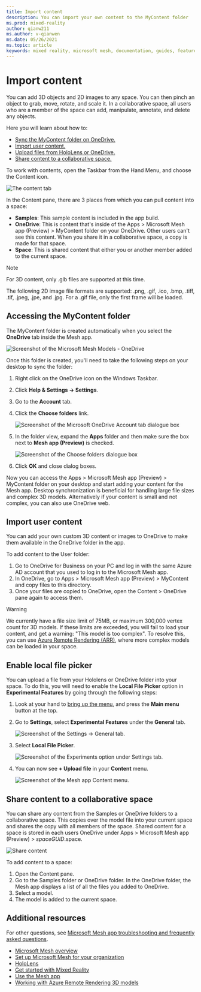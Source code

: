 ```yaml
---
title: Import content
description: You can import your own content to the MyContent folder
ms.prod: mixed-reality
author: qianw211
ms.author: v-qianwen
ms.date: 05/26/2021
ms.topic: article
keywords: mixed reality, microsoft mesh, documentation, guides, features, holograms, spaces
---
```


# Import content

You can add 3D objects and 2D images to any space. You can then pinch an object to grab, move, rotate, and scale it. In a collaborative space, all users who are a member of the space can add, manipulate, annotate, and delete any objects.  

Here you will learn about how to:

* [Sync the MyContent folder on OneDrive.](#accessing-the-mycontent-folder)
* [Import user content.](#import-user-content)
* [Upload files from HoloLens or OneDrive.](#enable-local-file-picker)
* [Share content to a collaborative space.](#share-content-to-a-collaborative-space)

To work with contents, open the Taskbar from the Hand Menu, and choose the Content icon.

![The content tab](\media\content-pane.png)

In the Content pane, there are 3 places from which you can pull content into a space:

- **Samples**: This sample content is included in the app build.
- **OneDrive**: This is content that's inside of the Apps > Microsoft Mesh app (Preview) > MyContent folder on your OneDrive. Other users can't see this content. When you share it in a collaborative space, a copy is made for that space.
- **Space**: This is shared content that either you or another member added to the current space.

> [!NOTE]
> For 3D content, only .glb files are supported at this time.

The following 2D image file formats are supported: .png, .gif, .ico, .bmp, .tiff, .tif, .jpeg, .jpe, and .jpg.  For a .gif file, only the first frame will be loaded.

## Accessing the MyContent folder

The MyContent folder is created automatically when you select the **OneDrive** tab inside the Mesh app.  

![Screenshot of the Microsoft Mesh Models - OneDrive](media\mesh-onedrive.png)

Once this folder is created, you'll need to take the following steps on your desktop to sync the folder:

1. Right click on the OneDrive icon on the Windows Taskbar.
1. Click **Help & Settings -> Settings**.
1. Go to the **Account** tab.
1. Click the **Choose folders** link.

    ![Screenshot of the Microsoft OneDrive Account tab dialogue box](media\onedrive-choose-folders.png)

1. In the folder view, expand the **Apps** folder and then make sure the box next to **Mesh app (Preview)** is checked.

    ![Screenshot of the Choose folders dialogue box](media\mesh-app-folder.png)

1. Click **OK** and close dialog boxes.

Now you can access the Apps > Microsoft Mesh app (Preview) > MyContent folder on your desktop and start adding your content for the Mesh app.  Desktop synchronization is beneficial for handling large file sizes and complex 3D models.  Alternatively if your content is small and not complex, you can also use OneDrive web.

## Import user content

You can add your own custom 3D content or images to OneDrive to make them available in the OneDrive folder in the app.

To add content to the User folder:

1. Go to OneDrive for Business on your PC and log in with the same Azure AD account that you used to log in to the Microsoft Mesh app.
1. In OneDrive, go to Apps > Microsoft Mesh app (Preview) > MyContent and copy files to this directory.
1. Once your files are copied to OneDrive, open the Content > OneDrive pane again to access them.

>[!Warning]
>We currently have a file size limit of 75MB, or maximum 300,000 vertex count for 3D models. If these limits are exceeded, you will fail to load your content, and get a warning: "This model is too complex". To resolve this, you can use [Azure Remote Rendering (ARR)](/mesh/mesh-app/arr-content), where more complex models can be loaded in your space.

## Enable local file picker

You can upload a file from your Hololens or OneDrive folder into your space.  To do this, you will need to enable the **Local File Picker** option in **Experimental Features** by going through the following steps:  

1. Look at your hand to [bring up the menu](use-mesh.md#the-hand-menu), and press the **Main menu** button at the top.
1. Go to **Settings**, select **Experimental Features** under the **General** tab.

    ![Screenshot of the **Settings -> General** tab.](media\settings-general.jpg)

1. Select **Local File Picker**.

    ![Screenshot of the **Experiments** option under **Settings** tab.](media\experimental-features-local-files.jpg)

1. You can now see **+ Upload file** in your **Content** menu.

     ![Screenshot of the Mesh app **Content** menu.](media\content-upload-files.jpg)

## Share content to a collaborative space

You can share any content from the Samples or OneDrive folders to a collaborative space. This copies over the model file into your current space and shares the copy with all members of the space. Shared content for a space is stored in each users OneDrive under Apps > Microsoft Mesh app (Preview) > _spaceGUID_.space.

![Share content](\media\share-content.png)

To add content to a space:

1. Open the Content pane.
1. Go to the Samples folder or OneDrive folder. In the OneDrive folder, the Mesh app displays a list of all the files you added to OneDrive.
1. Select a model.
1. The model is added to the current space.

## Additional resources

For other questions, see [Microsoft Mesh app troubleshooting and frequently asked questions](../faq.md).

- [Microsoft Mesh overview](../../overview.md)
- [Set up Microsoft Mesh for your organization](../../provisioning.md)
- [HoloLens](/hololens/)
- [Get started with Mixed Reality](/windows/mixed-reality/discover/get-started-with-mr)
- [Use the Mesh app](use-mesh.md)
- [Working with Azure Remote Rendering 3D models](arr-content.md)
